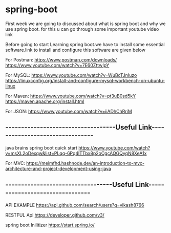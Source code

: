 # spring-boot

First week we are going to discussed about what is spring boot and why we use spring boot.
for this u can go through some important youtube video link

Before going to start Learning spring boot.we have to install some essential software.link
to install and configure this software are given below

For Postman: https://www.postman.com/downloads/ https://www.youtube.com/watch?v=7E60ZttwIpY

For MySQL: https://www.youtube.com/watch?v=WuBcTJnIuzo https://linuxconfig.org/install-and-configure-mysql-workbench-on-ubuntu-linux

For Maven: https://www.youtube.com/watch?v=pt3uB0sd5kY https://maven.apache.org/install.html

For JSON: https://www.youtube.com/watch?v=iiADhChRriM



-----------------------------------Useful Link--------------------------------
------------------------------------------------------------------------------
java brains spring boot quick start
https://www.youtube.com/watch?v=msXL2oDexqw&list=PLqq-6Pq4lTTbx8p2oCgcAQGQyqN8XeA1x


For MVC:
https://meimfhd.hashnode.dev/an-introduction-to-mvc-architecture-and-project-development-using-java

----------------------------------Useful Link--------------------------------
----------------------------------------------------------------------------

API EXAMPLE
https://api.github.com/search/users?q=vikash8766


RESTFUL Api 
https://developer.github.com/v3/

spring boot Inilitizer
https://start.spring.io/


